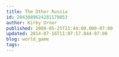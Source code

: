 ```yaml
---
title: The Other Russia
id: 2843089624281179053
author: Kirby Urner
published: 2008-05-25T21:44:00.000-07:00
updated: 2014-07-16T11:07:57.844-07:00
blog: world_game
tags: 
---
```


